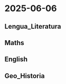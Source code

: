# 2025-06-06 <!-- markmap: foldAll -->

## Lengua_Literatura

## Maths

## English

## Geo_Historia

